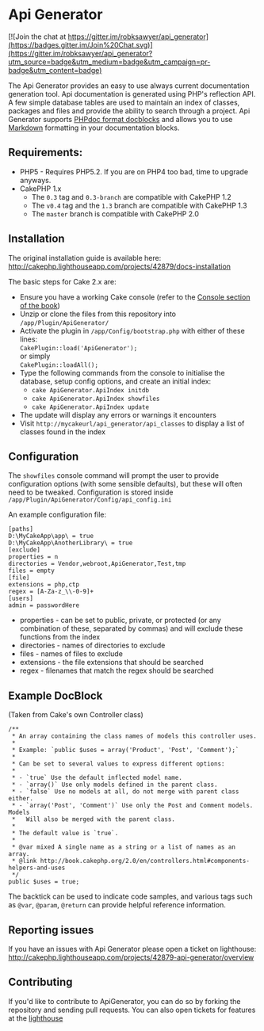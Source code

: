 # Api Generator

[![Join the chat at https://gitter.im/robksawyer/api_generator](https://badges.gitter.im/Join%20Chat.svg)](https://gitter.im/robksawyer/api_generator?utm_source=badge&utm_medium=badge&utm_campaign=pr-badge&utm_content=badge)

The Api Generator provides an easy to use always current documentation generation tool.  Api documentation is generated using PHP's reflection API.  A few simple database tables are used to maintain an index of classes, packages and files and provide the ability to search through a project.  Api Generator supports [PHPdoc format docblocks](http://en.wikipedia.org/wiki/PHPDoc) and allows you to use [Markdown](http://en.wikipedia.org/wiki/Markdown) formatting in your documentation blocks.

## Requirements:

- PHP5 - Requires PHP5.2.  If you are on PHP4 too bad, time to upgrade anyways.
- CakePHP 1.x
	- The `0.3` tag and `0.3-branch` are compatible with CakePHP 1.2
	- The `v0.4` tag and the `1.3` branch are compatible with CakePHP 1.3
	- The `master` branch is compatible with CakePHP 2.0

## Installation

The original installation guide is available here: http://cakephp.lighthouseapp.com/projects/42879/docs-installation

The basic steps for Cake 2.x are:
* Ensure you have a working Cake console (refer to the [Console section of the book](http://book.cakephp.org/2.0/en/console-and-shells.html))
* Unzip or clone the files from this repository into `/app/Plugin/ApiGenerator/`
* Activate the plugin in `/app/Config/bootstrap.php` with either of these lines:<br>
	`CakePlugin::load('ApiGenerator');`<br>
	or simply<br>
	`CakePlugin::loadAll();`
* Type the following commands from the console to initialise the database, setup config options, and create an initial index:
  * `cake ApiGenerator.ApiIndex initdb`
  * `cake ApiGenerator.ApiIndex showfiles`
  * `cake ApiGenerator.ApiIndex update`
* The update will display any errors or warnings it encounters
* Visit `http://mycakeurl/api_generator/api_classes` to display a list of classes found in the index

## Configuration

The `showfiles` console command will prompt the user to provide configuration options (with some sensible defaults), but these will often need to be tweaked.  Configuration is stored inside `/app/Plugin/ApiGenerator/Config/api_config.ini`

An example configuration file:

	[paths]
	D:\MyCakeApp\app\ = true
	D:\MyCakeApp\AnotherLibrary\ = true
	[exclude]
	properties = n
	directories = Vendor,webroot,ApiGenerator,Test,tmp
	files = empty
	[file]
	extensions = php,ctp
	regex = [A-Za-z_\\-0-9]+
	[users]
	admin = passwordHere

* properties - can be set to public, private, or protected (or any combination of these, separated by commas) and will exclude these functions from the index
* directories - names of directories to exclude
* files - names of files to exclude
* extensions - the file extensions that should be searched
* regex - filenames that match the regex should be searched

## Example DocBlock

(Taken from Cake's own Controller class)

	/**
	 * An array containing the class names of models this controller uses.
	 *
	 * Example: `public $uses = array('Product', 'Post', 'Comment');`
	 *
	 * Can be set to several values to express different options:
	 *
	 * - `true` Use the default inflected model name.
	 * - `array()` Use only models defined in the parent class.
	 * - `false` Use no models at all, do not merge with parent class either.
	 * - `array('Post', 'Comment')` Use only the Post and Comment models. Models
	 *   Will also be merged with the parent class.
	 *
	 * The default value is `true`.
	 *
	 * @var mixed A single name as a string or a list of names as an array.
	 * @link http://book.cakephp.org/2.0/en/controllers.html#components-helpers-and-uses
	 */
	public $uses = true;

The backtick can be used to indicate code samples, and various tags such as `@var`, `@param`, `@return` can provide helpful reference information.

## Reporting issues

If you have an issues with Api Generator please open a ticket on lighthouse:<br>
http://cakephp.lighthouseapp.com/projects/42879-api-generator/overview

## Contributing

If you'd like to contribute to ApiGenerator, you can do so by forking the repository and sending pull requests.  You can also open tickets for features at the [lighthouse](http://cakephp.lighthouseapp.com/projects/42879-api-generator/overview)
